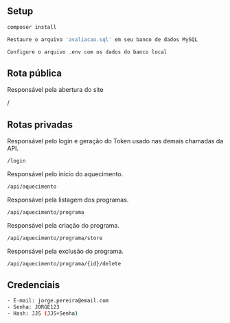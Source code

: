 ## Setup
```bash
composer install
```
```bash
Restaure o arquivo 'avaliacao.sql' em seu banco de dados MySQL
```
```bash
Configure o arquivo .env com os dados do banco local
```

## Rota pública

Responsável pela abertura do site

/


## Rotas privadas

Responsável pelo login e geração do Token usado nas demais chamadas da API.

```bash
/login
```


Responsável pelo inicio do aquecimento.

```bash
/api/aquecimento
```


Responsável pela listagem dos programas.

```bash
/api/aquecimento/programa
```


Responsável pela criação do programa.

```bash
/api/aquecimento/programa/store
```


Responsável pela exclusão do programa.

```bash
/api/aquecimento/programa/{id}/delete
```

## Credenciais
```bash
- E-mail: jorge.pereira@email.com
- Senha: JORGE123
- Hash: JJS (JJS+Senha)
```
